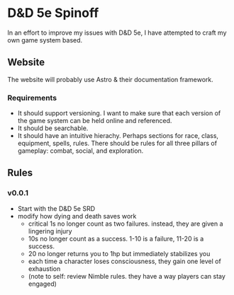 # D&D 5e Spinoff
In an effort to improve my issues with D&amp;D 5e, I have attempted to craft my own game system based.

## Website

The website will probably use Astro & their documentation framework.

### Requirements

* It should support versioning. I want to make sure that each version of the game system can be held online and referenced.
* It should be searchable.
* It should have an intuitive hierachy. Perhaps sections for race, class, equipment, spells, rules. There should be rules for all three pillars of gameplay: combat, social, and exploration.

## Rules

### v0.0.1

* Start with the D&D 5e SRD
* modify how dying and death saves work
  * critical 1s no longer count as two failures. instead, they are given a lingering injury
  * 10s no longer count as a success. 1-10 is a failure, 11-20 is a success.
  * 20 no longer returns you to 1hp but immediately stabilizes you
  * each time a character loses consciousness, they gain one level of exhaustion
  * (note to self: review Nimble rules. they have a way players can stay engaged)
